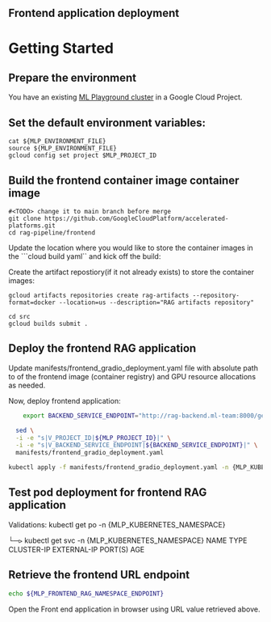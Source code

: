 ## Frontend application deployment

# Getting Started

## Prepare the environment

You have an existing [ML Playground cluster](https://github.com/GoogleCloudPlatform/accelerated-platforms/tree/main/platforms/gke-aiml/playground) in a Google Cloud Project.

## Set the default environment variables:

```
cat ${MLP_ENVIRONMENT_FILE}
source ${MLP_ENVIRONMENT_FILE}
gcloud config set project $MLP_PROJECT_ID
```

## Build the frontend container image container image

```
#<TODO> change it to main branch before merge
git clone https://github.com/GoogleCloudPlatform/accelerated-platforms.git
cd rag-pipeline/frontend
```

Update the location where you would like to store the container images in the ```cloud build yaml`` and kick off the build: 

Create the artifact repostiory(if it not already exists) to store the container images:

```
gcloud artifacts repositories create rag-artifacts --repository-format=docker --location=us --description="RAG artifacts repository"
```

```
cd src
gcloud builds submit . 
```

## Deploy the frontend RAG application

Update manifests/frontend_gradio_deployment.yaml file with absolute path to of the frontend image (container registry) and GPU resource allocations as needed. 

Now, deploy frontend application:

```sh
    export BACKEND_SERVICE_ENDPOINT="http://rag-backend.ml-team:8000/generate_product_recommendations/"
```

```sh
  sed \
  -i -e "s|V_PROJECT_ID|${MLP_PROJECT_ID}|" \
  -i -e "s|V_BACKEND_SERVICE_ENDPOINT|${BACKEND_SERVICE_ENDPOINT}|" \
  manifests/frontend_gradio_deployment.yaml
  ```

```sh
kubectl apply -f manifests/frontend_gradio_deployment.yaml -n {MLP_KUBERNETES_NAMESPACE}
```

## Test pod deployment for frontend RAG application
Validations: 
kubectl get po -n {MLP_KUBERNETES_NAMESPACE}


└─⪧ kubectl get svc -n {MLP_KUBERNETES_NAMESPACE}
NAME              TYPE           CLUSTER-IP      EXTERNAL-IP    PORT(S)          AGE


## Retrieve the frontend URL endpoint 

```sh
echo ${MLP_FRONTEND_RAG_NAMESPACE_ENDPOINT}
```
Open the Front end application in browser using URL value retrieved above.